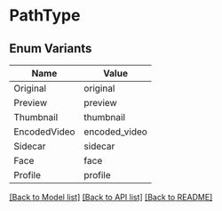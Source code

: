 # PathType

## Enum Variants

| Name | Value |
|---- | -----|
| Original | original |
| Preview | preview |
| Thumbnail | thumbnail |
| EncodedVideo | encoded_video |
| Sidecar | sidecar |
| Face | face |
| Profile | profile |


[[Back to Model list]](../README.md#documentation-for-models) [[Back to API list]](../README.md#documentation-for-api-endpoints) [[Back to README]](../README.md)


